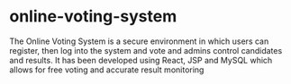 # online-voting-system
The Online Voting System is a secure environment in which users can register, then log into the system and vote and admins control candidates and results. It has been developed using React, JSP and MySQL which allows for free voting and accurate result monitoring
